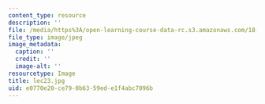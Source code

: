 ```yaml
---
content_type: resource
description: ''
file: /media/https%3A/open-learning-course-data-rc.s3.amazonaws.com/18-01sc-single-variable-calculus-fall-2010/e0770e20ce790b6359ede1f4abc7096b_lec23.jpg
file_type: image/jpeg
image_metadata:
  caption: ''
  credit: ''
  image-alt: ''
resourcetype: Image
title: lec23.jpg
uid: e0770e20-ce79-0b63-59ed-e1f4abc7096b
---
```

